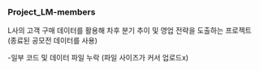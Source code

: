 ### **Project_LM-members**

L사의 고객 구매 데이터를 활용해 차후 분기 추이 및 영업 전략을 도출하는 프로젝트 <br>
(종료된 공모전 데이터를 사용)

-일부 코드 및 데이터 파일 누락 (파일 사이즈가 커서 업로드x)
